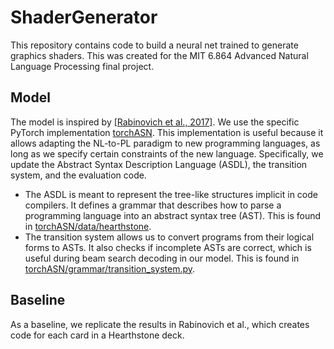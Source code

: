 # ShaderGenerator

This repository contains code to build a neural net trained to generate graphics shaders. This was created for the MIT 6.864 Advanced Natural Language Processing final project. 

## Model

The model is inspired by [[Rabinovich et al., 2017]](https://arxiv.org/pdf/1704.07535.pdf). We use the specific PyTorch implementation [torchASN](https://github.com/xiye17/torchASN). This implementation is useful because it allows adapting the NL-to-PL paradigm to new programming languages, as long as we specify certain constraints of the new language. Specifically, we update the Abstract Syntax Description Language (ASDL), the transition system, and the evaluation code. 

- The ASDL is meant to represent the tree-like structures implicit in code compilers. It defines a grammar that describes how to parse a programming language into an abstract syntax tree (AST). This is found in [torchASN/data/hearthstone](torchASN/data/hearthstone).
- The transition system allows us to convert programs from their logical forms to ASTs. It also checks if incomplete ASTs are correct, which is useful during beam search decoding in our model. This is found in [torchASN/grammar/transition_system.py](torchASN/grammar/transition_system.py). 

## Baseline

As a baseline, we replicate the results in Rabinovich et al., which creates code for each card in a Hearthstone deck. 
